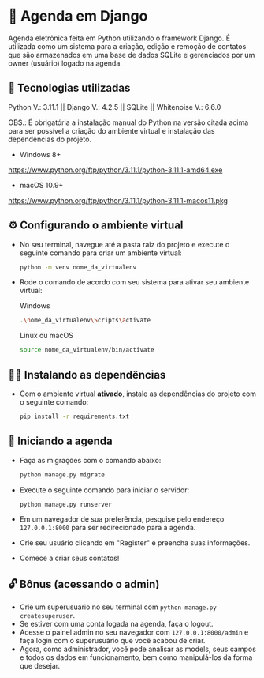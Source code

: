 # 📒 Agenda em Django

Agenda eletrônica feita em Python utilizando o framework Django. É utilizada como um sistema para a criação, edição e remoção de contatos que são armazenados em uma base de dados SQLite e gerenciados por um owner (usuário) logado na agenda.

## 🔧 Tecnologias utilizadas
Python V.: 3.11.1 || Django V.: 4.2.5 || SQLite || Whitenoise V.: 6.6.0

OBS.: É obrigatória a instalação manual do Python na versão citada acima para ser possível a criação do ambiente virtual e instalação das dependências do projeto.

- Windows 8+

https://www.python.org/ftp/python/3.11.1/python-3.11.1-amd64.exe

- macOS 10.9+

https://www.python.org/ftp/python/3.11.1/python-3.11.1-macos11.pkg

## ⚙️ Configurando o ambiente virtual
* No seu terminal, navegue até a pasta raiz do projeto e execute o seguinte comando para criar um ambiente virtual:
  ```bash
  python -m venv nome_da_virtualenv
  ```

* Rode o comando de acordo com seu sistema para ativar seu ambiente virtual:

  Windows
  ```bash
  .\nome_da_virtualenv\Scripts\activate
  ```

  Linux ou macOS
  ```bash
  source nome_da_virtualenv/bin/activate
  ``` 

## 🧑‍🔬 Instalando as dependências
* Com o ambiente virtual **ativado**, instale as dependências do projeto com o seguinte comando:

  ```bash
  pip install -r requirements.txt
  ```

## 🚀 Iniciando a agenda
* Faça as migrações com o comando abaixo:
  ```bash
  python manage.py migrate
  ```

* Execute o seguinte comando para iniciar o servidor:
  ```bash
  python manage.py runserver
  ```

* Em um navegador de sua preferência, pesquise pelo endereço <code>127.0.0.1:8000</code> para ser redirecionado para a agenda.
* Crie seu usuário clicando em "Register" e preencha suas informações.
* Comece a criar seus contatos!

## 🔓 Bônus (acessando o admin)
* Crie um superusuário no seu terminal com <code>python manage.py createsuperuser</code>.
* Se estiver com uma conta logada na agenda, faça o logout.
* Acesse o painel admin no seu navegador com <code>127.0.0.1:8000/admin</code> e faça login com o superusuário que você acabou de criar.
* Agora, como administrador, você pode analisar as models, seus campos e todos os dados em funcionamento, bem como manipulá-los da forma que desejar.
